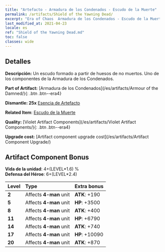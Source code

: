 ```yaml
---
title: "Artefacto - Armadura de los Condenados - Escudo de la Muerte"
permalink: /artifacts/Shield of the Yawning Dead/
excerpt: "Era of Chaos  Armadura de los Condenados - Escudo de la Muerte. Un escudo formado a partir de huesos de no muertos. Uno de los componentes de la Armadura de los Condenados."
last_modified_at: 2021-04-23
locale: es
ref: "Shield of the Yawning Dead.md"
toc: false
classes: wide
---
```




## Detalles

 **Descripción:** Un escudo formado a partir de huesos de no muertos. Uno de los componentes de la Armadura de los Condenados.

 **Part of Artifact:** [Armadura de los Condenados](/es/artifacts/Armour of the Damned/){: .btn .btn--era4}

 **Dismantle: 25x** [Esencia de Artefacto](/ItemsES/con_905/)

 **Related Item**: [Escudo de la Muerte](/ItemsES/art_122/)

 **Quality:** [Violet Artifact Components](/es/artifacts/Violet Artifact Components/){: .btn .btn--era4}

 **Upgrade cost:** [Artifact component upgrade cost](/es/artifacts/Artifact Component Upgrade/)

## Artifact Component Bonus

  **Vida de la unidad**: 4+(LEVEL\*1.6) %<br/>**Defensa del Héroe**: 6+(LEVEL\*2.4)

  |  Level  | Type |    Extra bonus  | 
  |:--------|:-----|:----------------| 
  | **2** | Affects **4-man** unit | **ATK**: +190 | 
  | **5** | Affects **4-man** unit | **HP**: +3500 | 
  | **8** | Affects **4-man** unit | **ATK**: +400 | 
  | **11** | Affects **4-man** unit | **HP**: +6790 | 
  | **14** | Affects **4-man** unit | **ATK**: +740 | 
  | **17** | Affects **4-man** unit | **HP**: +10090 | 
  | **20** | Affects **4-man** unit | **ATK**: +870 | 
